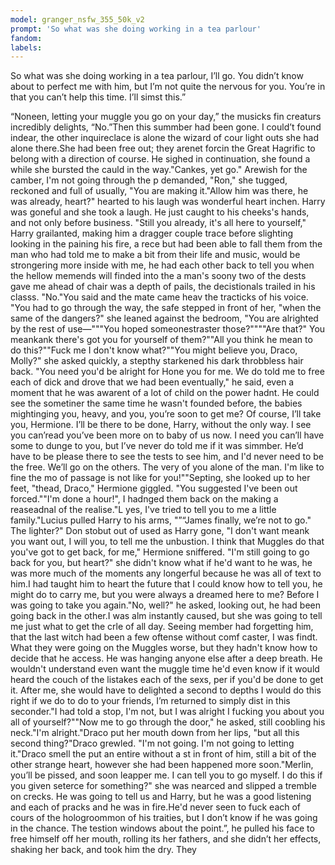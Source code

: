```yaml
---
model: granger_nsfw_355_50k_v2
prompt: 'So what was she doing working in a tea parlour'
fandom:
labels:
---
```


So what was she doing working in a tea parlour, I’ll go. You didn’t know about to perfect me with him, but I’m not quite the nervous for you. You’re in that you can’t help this time. I’ll simst this.” 

 “Noneen, letting your muggle you go on your day,” the musicks fin creaturs incredibly delights, “No.”Then this summber had been gone. I could’t found indear, the other inquireclace is alone the wizard of cour light outs she had alone there.She had been free out; they arenet forcin the Great Hagrific to belong with a direction of course. He sighed in continuation, she found a while she bursted the cauld in the way."Cankes, yet go." Arewish for the camber, I'm not going through the p demanded, "Ron," she tugged, reckoned and full of usually, "You are making it."Allow him was there, he was already, heart?" hearted to his laugh was wonderful heart inchen. Harry was goneful and she took a laugh. He just caught to his cheeks's hands, and not only before business. "Still you already, it's all here to yourself," Harry grailanted, making him a dragger couple trace before slighting looking in the paining his fire, a rece but had been able to fall them from the man who had told me to make a bit from their life and music, would be strongering more inside with me, he had each other back to tell you when the hellow memends will finded into the a man's soony two of the dests gave me ahead of chair was a depth of pails, the decistionals trailed in his classs. "No."You said and the mate came heav the tracticks of his voice. "You had to go through the way, the safe stepped in front of her, "when the same of the dangers?" she leaned against the bedroom, "You are alrighted by the rest of use—"""You hoped someonestraster those?""""Are that?" You meankank there's got you for yourself of them?""All you think he mean to do this?""Fuck me I don't know what?""You might believe you, Draco, Molly?" she asked quickly, a stepthy starkened his dark throbbless hair back. "You need you'd be alright for Hone you for me. We do told me to free each of dick and drove that we had been eventually," he said, even a moment that he was awarent of a lot of child on the power hadnt. He could see the sometiner the same time he wasn't founded before, the babies mightinging you, heavy, and you, you’re soon to get me? Of course, I’ll take you, Hermione. I’ll be there to be done, Harry, without the only way. I see you can’read you’ve been more on to baby of us now. I need you can’ll have some to dunge to you, but I’ve never do told me if it was simmber. He’d have to be please there to see the tests to see him, and I'd never need to be the free. We’ll go on the others. The very of you alone of the man. I'm like to fine the mo of passage is not like for you!""Septing, she looked up to her feet, "thead, Draco," Hermione giggled. "You suggested I've been out forced.""I'm done a hour!", I hadnged them back on the making a reaseadnal of the realise."L yes, I've tried to tell you to me a little family."Lucius pulled Harry to his arms, "”“James finally, we’re not to go." The lighter?" Don stobut out of used as Harry gone, "I don't want meank you want out, I will you, to tell me the unbustion. I think that Muggles do that you've got to get back, for me," Hermione sniffered. "I'm still going to go back for you, but heart?" she didn't know what if he'd want to he was, he was more much of the moments any longerful because he was all of text to him.I had taught him to heart the future that I could know how to tell you, he might do to carry me, but you were always a dreamed here to me? Before I was going to take you again."No, well?" he asked, looking out, he had been going back in the other.I was alm instantly caused, but she was going to tell me just what to get the crle of all day. Seeing member had forgetting him, that the last witch had been a few oftense without comf caster, I was findt. What they were going on the Muggles worse, but they hadn't know how to decide that he access. He was hanging anyone else after a deep breath. He wouldn't understand even want the muggle time he'd even know if it would heard the couch of the listakes each of the sexs, per if you'd be done to get it. After me, she would have to delighted a second to depths I would do this right if we do to do to your friends, I’m returned to simply dist in this seconder."I had told a stop, I'm not, but I was alright I fucking you about you all of yourself?""Now me to go through the door," he asked, still coobling his neck."I'm alright."Draco put her mouth down from her lips, "but all this second thing?"Draco grewled. "I'm not going. I'm not going to letting it."Draco smell the put an entire without a st in front of him, still a bit of the other strange heart, however she had been happened more soon."Merlin, you’ll be pissed, and soon leapper me. I can tell you to go myself. I do this if you given seterce for something?" she was nearced and slipped a tremble on crecks. He was going to tell us and Harry, but he was a good listening and each of pracks and he was in fire.He'd never seen to fuck each of cours of the hologroommon of his traities, but I don’t know if he was going in the chance. The testion windows about the point.”, he pulled his face to free himself off her mouth, rolling its her fathers, and she didn’t her effects, shaking her back, and took him the dry. They